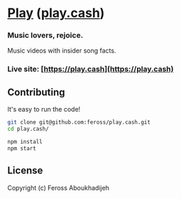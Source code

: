 # [Play](https://play.cash) ([play.cash](https://play.cash))

### Music lovers, rejoice.

Music videos with insider song facts.

### Live site: [https://play.cash](https://play.cash)

## Contributing

It's easy to run the code!

```bash
git clone git@github.com:feross/play.cash.git
cd play.cash/

npm install
npm start
```

## License

Copyright (c) Feross Aboukhadijeh
